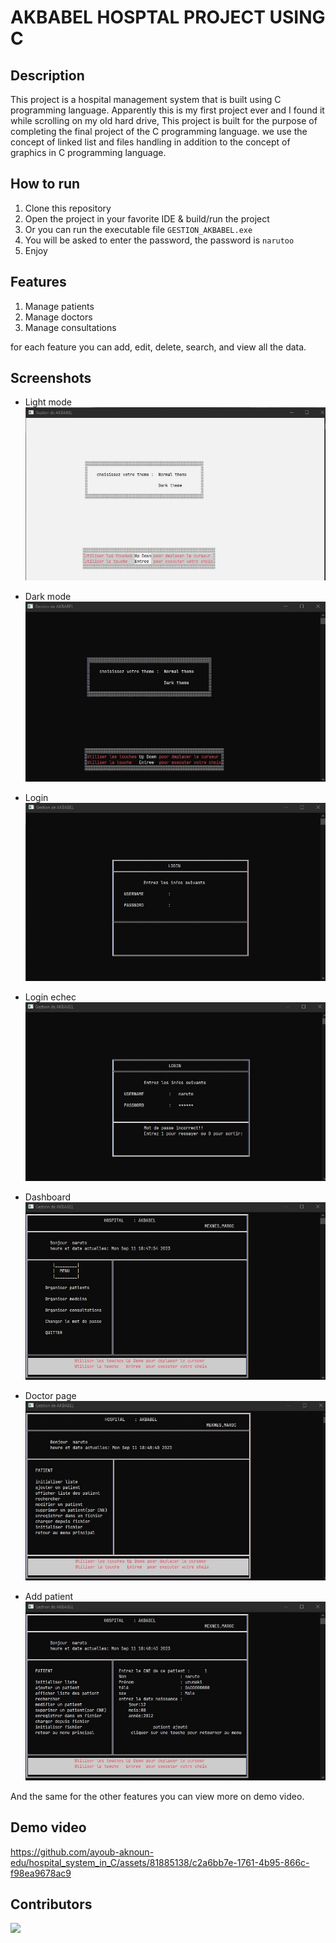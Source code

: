 # AKBABEL HOSPTAL PROJECT USING C

## Description

This project is a hospital management system that is built using C programming language. Apparently this is my first project ever and I found it while scrolling on my old hard drive, This project is built for the purpose of completing the final project of the C programming language.
we use the concept of linked list and files handling in addition to the concept of graphics in C programming language.

## How to run

1. Clone this repository
2. Open the project in your favorite IDE & build/run the project
3. Or you can run the executable file  `GESTION_AKBABEL.exe` 
4. You will be asked to enter the password, the password is `narutoo`
5. Enjoy

## Features

1. Manage patients
2. Manage doctors
3. Manage consultations

for each feature you can add, edit, delete, search, and view all the data.

## Screenshots

+ Light mode
![light mode](resources/lightmode.jpg)

+ Dark mode
![dark mode](resources/darkmode.jpg)

+ Login
![login](resources/login.jpg)

+ Login echec
![login_echech](resources/login_echec.jpg)

+ Dashboard
![dashboard](resources/dashboard.jpg)

+ Doctor page
![patient page](resources/patient_page.jpg)

+ Add patient
![add patient](resources/add_patient.jpg)

And the same for the other features you can view more on demo video.

## Demo video



https://github.com/ayoub-aknoun-edu/hospital_system_in_C/assets/81885138/c2a6bb7e-1761-4b95-866c-f98ea9678ac9

## Contributors

<a href = "https://github.com/ayoub-aknoun-edu/hospital_system_in_C/graphs/contributors">
  <img src = "https://contrib.rocks/image?repo = ayoub-aknoun-edu/hospital_system_in_C"/>
</a>

